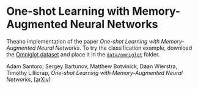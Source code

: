 # One-shot Learning with Memory-Augmented Neural Networks

Theano implementation of the paper *One-shot Learning with Memory-Augmented Neural Networks*. To try the classification example, download the [Omniglot dataset](https://github.com/brendenlake/omniglot) and place it in the [`data/omniglot`](data/omniglot/) folder.

Adam Santoro, Sergey Bartunov, Matthew Botvinick, Daan Wierstra, Timothy Lillicrap, *One-shot Learning with Memory-Augmented Neural Networks*, [[arXiv](http://arxiv.org/abs/1605.06065)]

